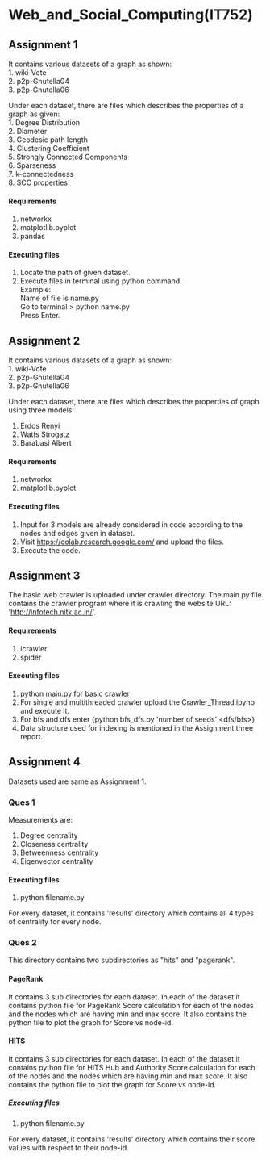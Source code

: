 # Web_and_Social_Computing(IT752)
## Assignment 1  
It contains various datasets of a graph as shown:  
    1. wiki-Vote  
    2. p2p-Gnutella04  
    3. p2p-Gnutella06  

Under each dataset, there are files which describes the properties of a graph as given:  
    1. Degree Distribution  
    2. Diameter  
    3. Geodesic path length  
    4. Clustering Coefficient   
    5. Strongly Connected Components  
    6. Sparseness  
    7. k-connectedness  
    8. SCC properties
   
#### Requirements
1. networkx  
2. matplotlib.pyplot  
3. pandas  

#### Executing files 
1. Locate the path of given dataset.  
2. Execute files in terminal using python command.  
Example:  
Name of file is name.py  
Go to terminal > python name.py  
Press Enter.

## Assignment 2  
It contains various datasets of a graph as shown:  
    1. wiki-Vote  
    2. p2p-Gnutella04  
    3. p2p-Gnutella06  

Under each dataset, there are files which describes the properties of graph using three models:  
1. Erdos Renyi  
2. Watts Strogatz  
3. Barabasi Albert  

#### Requirements
1. networkx  
2. matplotlib.pyplot  

#### Executing files 
1. Input for 3 models are already considered in code according to the nodes and edges given in dataset. 
2. Visit https://colab.research.google.com/ and upload the files.  
3. Execute the code.  


## Assignment 3
The basic web crawler is uploaded under crawler directory. The main.py file contains the crawler program where it is crawling the website URL: 'http://infotech.nitk.ac.in/'.

#### Requirements
1. icrawler  
2. spider 

#### Executing files 
1. python main.py for basic crawler  
2. For single and multithreaded crawler upload the Crawler_Thread.ipynb and execute it.
3. For bfs and dfs enter {python bfs_dfs.py 'number of seeds' <dfs/bfs>}
4. Data structure used for indexing is mentioned in the Assignment three report.

## Assignment 4
Datasets used are same as Assignment 1.
### Ques 1
Measurements are:
1. Degree centrality
2. Closeness centrality
3. Betweenness centrality
4. Eigenvector centrality

#### Executing files 
1. python filename.py

For every dataset, it contains 'results' directory which contains all 4 types of centrality for every node.

### Ques 2
This directory contains two subdirectories as "hits" and "pagerank".

#### PageRank
It contains 3 sub directories for each dataset. In each of the dataset it contains python file for PageRank Score calculation  for each of the nodes and the nodes which are having min and max score. It also contains the python file to plot the graph for Score vs node-id.

#### HITS
It contains 3 sub directories for each dataset. In each of the dataset it contains python file for HITS Hub and Authority Score calculation for each of the nodes and the nodes which are having min and max score. It also contains the python file to plot the graph for Score vs node-id.

##### Executing files
1. python filename.py

For every dataset, it contains 'results' directory which contains their score values with respect to their node-id.
